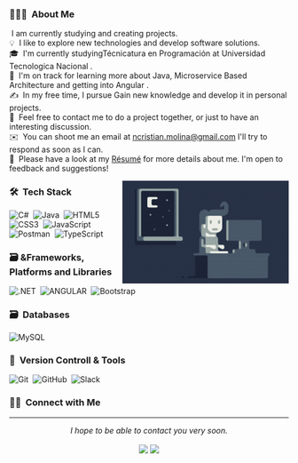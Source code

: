 ### 👨🏻‍💻 &nbsp;About Me

&nbsp;I am currently studying and creating projects.\
💡 &nbsp;I like to explore new technologies and develop software solutions.\
🎓 &nbsp;I'm currently studyingTécnicatura en Programación at Universidad Tecnologica Nacional .\
🌱 &nbsp;I'm on track for learning more about Java, Microservice Based Architecture and getting into Angular .\
✍️ &nbsp;In my free time, I pursue Gain new knowledge and develop it in personal projects.\
💬 &nbsp;Feel free to contact me to do a project together, or just to have an interesting discussion.\
✉️ &nbsp;You can shoot me an email at ncristian.molina@gmail.com I'll try to respond as soon as I can.\
📄 &nbsp;Please have a look at my [Résumé](Soon) for more details about me. I'm open to feedback and suggestions!



<img alt="Night Coding" src="https://raw.githubusercontent.com/AVS1508/AVS1508/master/assets/Night-Coding.gif" align="right"/>

### 🛠 &nbsp;Tech Stack
![C#](https://img.shields.io/badge/c%23-%23239120.svg?style=for-the-badge&logo=csharp&logoColor=white)&nbsp;
![Java](https://img.shields.io/badge/java-%23ED8B00.svg?style=for-the-badge&logo=java&logoColor=white)&nbsp;
![HTML5](https://img.shields.io/badge/html5-%23E34F26.svg?style=for-the-badge&logo=html5&logoColor=white)&nbsp;
![CSS3](https://img.shields.io/badge/css3-%231572B6.svg?style=for-the-badge&logo=css3&logoColor=white)&nbsp;
![JavaScript](https://img.shields.io/badge/javascript-%23323330.svg?style=for-the-badge&logo=javascript&logoColor=%23F7DF1E)&nbsp;
![Postman](https://img.shields.io/badge/Postman-FF6C37?style=for-the-badge&logo=postman&logoColor=white)&nbsp;
![TypeScript](https://img.shields.io/badge/typescript-%23007ACC.svg?style=for-the-badge&logo=typescript&logoColor=white)&nbsp;

### 🗃 &Frameworks, Platforms and Libraries

![.NET](https://img.shields.io/badge/.NET-5C2D91?style=for-the-badge&logo=.net&logoColor=white)&nbsp;
![ANGULAR](https://img.shields.io/badge/angular-%23DD0031.svg?style=for-the-badge&logo=angular&logoColor=white)&nbsp;
![Bootstrap](https://img.shields.io/badge/bootstrap-%238511FA.svg?style=for-the-badge&logo=bootstrap&logoColor=white)&nbsp;


### 🗃 &nbsp;Databases
![MySQL](https://img.shields.io/badge/mysql-4479A1.svg?style=for-the-badge&logo=mysql&logoColor=white)&nbsp;


### 🧰 &nbsp;Version Controll & Tools 

![Git](https://img.shields.io/badge/git-%23F05033.svg?style=for-the-badge&logo=git&logoColor=white)&nbsp;
![GitHub](https://img.shields.io/badge/github-%23121011.svg?style=for-the-badge&logo=github&logoColor=white)&nbsp;
![Slack](https://img.shields.io/badge/Slack-4A154B?style=for-the-badge&logo=slack&logoColor=white)&nbsp;

### 🤝🏻 &nbsp;Connect with Me
<hr>
<p align="center">
   <i>I hope to be able to contact you very soon.</i>
   <br>
<br>	
<a target="_blank" href="https://www.linkedin.com/in/cristian-n-molina/"><img src="https://img.shields.io/badge/-LinkedIn-0077B5?style=for-the-badge&logo=Linkedin&logoColor=white"></img></a>
<a target="_blank" href="ncristian.molina@gmail.com"><img src="https://img.shields.io/badge/-Gmail-D14836?style=for-the-badge&logo=Gmail&logoColor=white"></img></a>
<br>
</p>
